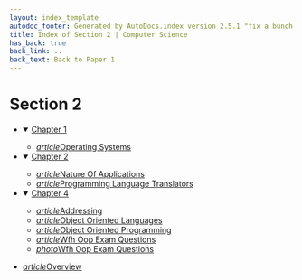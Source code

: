 ```yaml
---
layout: index_template
autodoc_footer: Generated by AutoDocs.index version 2.5.1 "fix a bunch of bugs" ⓒ Starwort, 2020
title: Index of Section 2 | Computer Science
has_back: true
back_link: ..
back_text: Back to Paper 1
---
```


# **Section 2**

- <details open><summary><a href='./chapter_1'>Chapter 1</a></summary>

  - <a href='./chapter_1/operating_systems.md'><i title='MD file' class="material-icons">article</i>Operating Systems</a>

  </details>
- <details open><summary><a href='./chapter_2'>Chapter 2</a></summary>

  - <a href='./chapter_2/nature_of_applications.md'><i title='MD file' class="material-icons">article</i>Nature Of Applications</a>
  - <a href='./chapter_2/programming_language_translators.md'><i title='MD file' class="material-icons">article</i>Programming Language Translators</a>

  </details>
- <details open><summary><a href='./chapter_4'>Chapter 4</a></summary>

  - <a href='./chapter_4/addressing.md'><i title='MD file' class="material-icons">article</i>Addressing</a>
  - <a href='./chapter_4/object_oriented_languages.md'><i title='MD file' class="material-icons">article</i>Object Oriented Languages</a>
  - <a href='./chapter_4/object_oriented_programming.md'><i title='MD file' class="material-icons">article</i>Object Oriented Programming</a>
  - <a href='./chapter_4/wfh_oop_exam_questions.md'><i title='MD file' class="material-icons">article</i>Wfh Oop Exam Questions</a>
  - <a href='./chapter_4/wfh_oop_exam_questions.png'><i title='PNG file' class="material-icons">photo</i>Wfh Oop Exam Questions</a>

  </details>
- <a href='./overview.md'><i title='MD file' class="material-icons">article</i>Overview</a>
